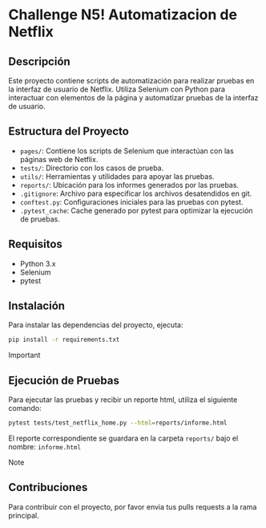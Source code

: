 # Challenge N5! Automatizacion de Netflix

## Descripción

Este proyecto contiene scripts de automatización para realizar pruebas en la interfaz de usuario de Netflix. Utiliza Selenium con Python para interactuar con elementos de la página y automatizar pruebas de la interfaz de usuario.

## Estructura del Proyecto
- `pages/`: Contiene los scripts de Selenium que interactúan con las páginas web de Netflix.
- `tests/`: Directorio con los casos de prueba.
- `utils/`: Herramientas y utilidades para apoyar las pruebas.
- `reports/`: Ubicación para los informes generados por las pruebas.
- `.gitignore`: Archivo para especificar los archivos desatendidos en git.
- `conftest.py`: Configuraciones iniciales para las pruebas con pytest.
- `.pytest_cache`: Cache generado por pytest para optimizar la ejecución de pruebas.

## Requisitos
- Python 3.x
- Selenium
- pytest

## Instalación
Para instalar las dependencias del proyecto, ejecuta:

```bash
pip install -r requirements.txt
```

> [!IMPORTANT]
> ## Ejecución de Pruebas
> Para ejecutar las pruebas y recibir un reporte html, utiliza el siguiente comando:
>
>  ```bash
>  pytest tests/test_netflix_home.py --html=reports/informe.html
>  ```
>  El reporte correspondiente se guardara en la carpeta `reports/` bajo el nombre: `informe.html`

> [!NOTE]
>
> ## Contribuciones
> Para contribuir con el proyecto, por favor envia tus pulls requests a la rama principal.






